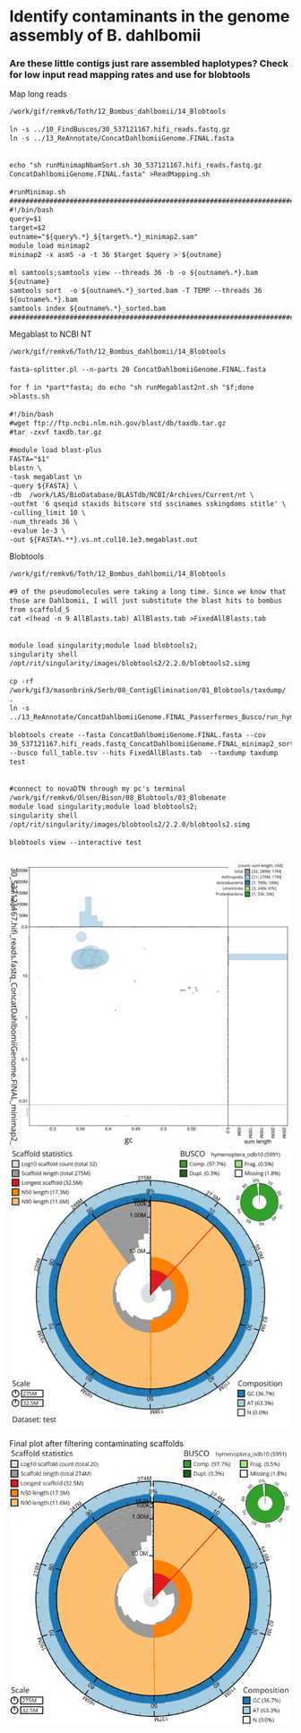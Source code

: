 # Identify contaminants in the genome assembly of B. dahlbomii



### Are these little contigs just rare assembled haplotypes? Check for low input read mapping rates and use for blobtools

Map long reads
```
/work/gif/remkv6/Toth/12_Bombus_dahlbomii/14_Blobtools

ln -s ../10_FindBuscos/30_537121167.hifi_reads.fastq.gz
ln -s ../13_ReAnnotate/ConcatDahlbomiiGenome.FINAL.fasta


echo "sh runMinimapNbamSort.sh 30_537121167.hifi_reads.fastq.gz ConcatDahlbomiiGenome.FINAL.fasta" >ReadMapping.sh

#runMinimap.sh
##############################################################################
#!/bin/bash
query=$1
target=$2
outname="${query%.*}_${target%.*}_minimap2.sam"
module load minimap2
minimap2 -x asm5 -a -t 36 $target $query > ${outname}

ml samtools;samtools view --threads 36 -b -o ${outname%.*}.bam ${outname}
samtools sort  -o ${outname%.*}_sorted.bam -T TEMP --threads 36 ${outname%.*}.bam
samtools index ${outname%.*}_sorted.bam
##############################################################################

```

Megablast to NCBI NT
```
/work/gif/remkv6/Toth/12_Bombus_dahlbomii/14_Blobtools

fasta-splitter.pl --n-parts 20 ConcatDahlbomiiGenome.FINAL.fasta

for f in *part*fasta; do echo "sh runMegablast2nt.sh "$f;done >blasts.sh

#!/bin/bash
#wget ftp://ftp.ncbi.nlm.nih.gov/blast/db/taxdb.tar.gz
#tar -zxvf taxdb.tar.gz

#module load blast-plus
FASTA="$1"
blastn \
-task megablast \n
-query ${FASTA} \
-db  /work/LAS/BioDatabase/BLASTdb/NCBI/Archives/Current/nt \
-outfmt '6 qseqid staxids bitscore std sscinames sskingdoms stitle' \
-culling_limit 10 \
-num_threads 36 \
-evalue 1e-3 \
-out ${FASTA%.**}.vs.nt.cul10.1e3.megablast.out
```



Blobtools
```
/work/gif/remkv6/Toth/12_Bombus_dahlbomii/14_Blobtools

#9 of the pseudomolecules were taking a long time. Since we know that those are Dahlbomii, I will just substitute the blast hits to bombus from scaffold_5
cat <(head -n 9 AllBlasts.tab) AllBlasts.tab >FixedAllBlasts.tab


module load singularity;module load blobtools2;
singularity shell /opt/rit/singularity/images/blobtools2/2.2.0/blobtools2.simg

cp -rf /work/gif3/masonbrink/Serb/08_ContigElimination/01_Blobtools/taxdump/ .
ln -s ../13_ReAnnotate/ConcatDahlbomiiGenome.FINAL_Passerformes_Busco/run_hymenoptera_odb10/full_table.tsv

blobtools create --fasta ConcatDahlbomiiGenome.FINAL.fasta --cov 30_537121167.hifi_reads.fastq_ConcatDahlbomiiGenome.FINAL_minimap2_sorted.bam --busco full_table.tsv --hits FixedAllBlasts.tab  --taxdump taxdump  test


#connect to novaDTN through my pc's terminal
/work/gif/remkv6/Olsen/Bison/08_Blobtools/03_Blobenate
module load singularity;module load blobtools2;
singularity shell /opt/rit/singularity/images/blobtools2/2.2.0/blobtools2.simg

blobtools view --interactive test


```
![Blobtools Blob plot](https://github.com/ISUgenomics/B_dahlbomii_Genome_And_Annotation/blob/main/Assets/PostAssemblyBlobplot.png)
![Blobtools Snail plot](https://github.com/ISUgenomics/B_dahlbomii_Genome_And_Annotation/blob/main/Assets/PostAssemblySnail.png)






Final plot after filtering contaminating scaffolds
![Blobtools Snail Plot](https://github.com/ISUgenomics/B_dahlbomii_Genome_And_Annotation/blob/main/Assets/BdahlbomiiSnail.png)
